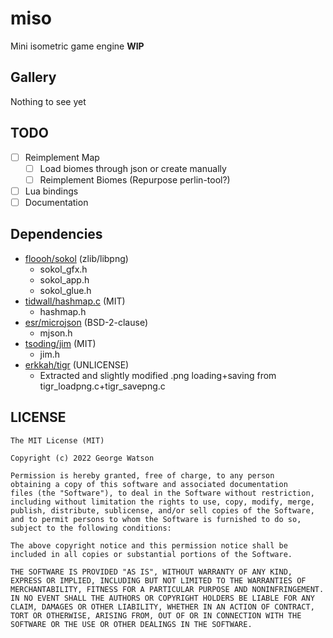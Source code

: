 # miso

Mini isometric game engine **WIP**

## Gallery

Nothing to see yet

## TODO

- [ ] Reimplement Map
    - [ ] Load biomes through json or create manually
    - [ ] Reimplement Biomes (Repurpose perlin-tool?)
- [ ] Lua bindings 
- [ ] Documentation

## Dependencies

- [floooh/sokol](https://github.com/floooh/sokol) (zlib/libpng)
    - sokol_gfx.h
    - sokol_app.h
    - sokol_glue.h
- [tidwall/hashmap.c](https://github.com/tidwall/hashmap.c) (MIT)
    - hashmap.h
- [esr/microjson](https://gitlab.com/esr/microjson/) (BSD-2-clause)
    - mjson.h
- [tsoding/jim](https://github.com/tsoding/jim) (MIT)
    - jim.h
- [erkkah/tigr](https://github.com/erkkah/tigr/blob/master/src/tigr_loadpng.c) (UNLICENSE)
    - Extracted and slightly modified .png loading+saving from tigr_loadpng.c+tigr_savepng.c

## LICENSE
```
The MIT License (MIT)

Copyright (c) 2022 George Watson

Permission is hereby granted, free of charge, to any person
obtaining a copy of this software and associated documentation
files (the "Software"), to deal in the Software without restriction,
including without limitation the rights to use, copy, modify, merge,
publish, distribute, sublicense, and/or sell copies of the Software,
and to permit persons to whom the Software is furnished to do so,
subject to the following conditions:

The above copyright notice and this permission notice shall be
included in all copies or substantial portions of the Software.

THE SOFTWARE IS PROVIDED "AS IS", WITHOUT WARRANTY OF ANY KIND,
EXPRESS OR IMPLIED, INCLUDING BUT NOT LIMITED TO THE WARRANTIES OF
MERCHANTABILITY, FITNESS FOR A PARTICULAR PURPOSE AND NONINFRINGEMENT.
IN NO EVENT SHALL THE AUTHORS OR COPYRIGHT HOLDERS BE LIABLE FOR ANY
CLAIM, DAMAGES OR OTHER LIABILITY, WHETHER IN AN ACTION OF CONTRACT,
TORT OR OTHERWISE, ARISING FROM, OUT OF OR IN CONNECTION WITH THE
SOFTWARE OR THE USE OR OTHER DEALINGS IN THE SOFTWARE.
```
